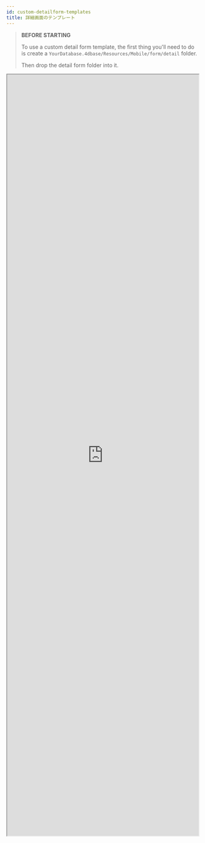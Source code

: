 ```yaml
---
id: custom-detailform-templates
title: 詳細画面のテンプレート
---
```


> **BEFORE STARTING**
> 
> To use a custom detail form template, the first thing you'll need to do is create a `YourDatabase.4dbase/Resources/Mobile/form/detail` folder.
> 
> Then drop the detail form folder into it.


<div markdown="1">

<iframe src="https://4d-go-mobile.github.io/gallery/#/type/form-detail/picker/0" scrolling="no" height="2000" width="100%">
</iframe>
</div>